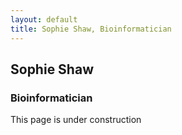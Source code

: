```yaml
---
layout: default
title: Sophie Shaw, Bioinformatician
---
```


## Sophie Shaw
### Bioinformatician

This page is under construction
